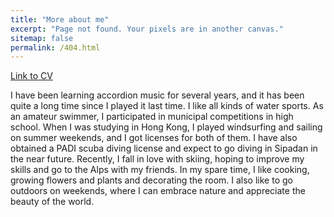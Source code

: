 ```yaml
---
title: "More about me"
excerpt: "Page not found. Your pixels are in another canvas."
sitemap: false
permalink: /404.html
---
```

 

[Link to CV](https:// )

I have been learning accordion music for several years, and it has been quite a long time since I played it last time. I like all kinds of water sports. As an amateur swimmer, I participated in municipal competitions in high school. When I was studying in Hong Kong, I played windsurfing and sailing on summer weekends, and I got licenses for both of them. I have also obtained a PADI scuba diving license and expect to go diving in Sipadan in the near future. Recently, I fall in love with skiing, hoping to improve my skills and go to the Alps with my friends. In my spare time, I like cooking, growing flowers and plants and decorating the room. I also like to go outdoors on weekends, where I can embrace nature and appreciate the beauty of the world.

 
